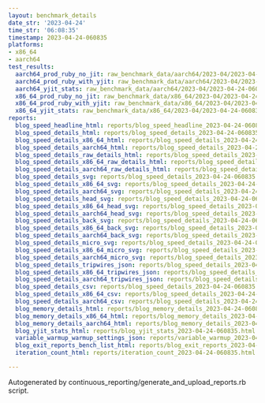 ```yaml
---
layout: benchmark_details
date_str: '2023-04-24'
time_str: '06:08:35'
timestamp: 2023-04-24-060835
platforms:
- x86_64
- aarch64
test_results:
  aarch64_prod_ruby_no_jit: raw_benchmark_data/aarch64/2023-04/2023-04-24-060835_basic_benchmark_aarch64_prod_ruby_no_jit.json
  aarch64_prod_ruby_with_yjit: raw_benchmark_data/aarch64/2023-04/2023-04-24-060835_basic_benchmark_aarch64_prod_ruby_with_yjit.json
  aarch64_yjit_stats: raw_benchmark_data/aarch64/2023-04/2023-04-24-060835_basic_benchmark_aarch64_yjit_stats.json
  x86_64_prod_ruby_no_jit: raw_benchmark_data/x86_64/2023-04/2023-04-24-060835_basic_benchmark_x86_64_prod_ruby_no_jit.json
  x86_64_prod_ruby_with_yjit: raw_benchmark_data/x86_64/2023-04/2023-04-24-060835_basic_benchmark_x86_64_prod_ruby_with_yjit.json
  x86_64_yjit_stats: raw_benchmark_data/x86_64/2023-04/2023-04-24-060835_basic_benchmark_x86_64_yjit_stats.json
reports:
  blog_speed_headline_html: reports/blog_speed_headline_2023-04-24-060835.html
  blog_speed_details_html: reports/blog_speed_details_2023-04-24-060835.html
  blog_speed_details_x86_64_html: reports/blog_speed_details_2023-04-24-060835.x86_64.html
  blog_speed_details_aarch64_html: reports/blog_speed_details_2023-04-24-060835.aarch64.html
  blog_speed_details_raw_details_html: reports/blog_speed_details_2023-04-24-060835.raw_details.html
  blog_speed_details_x86_64_raw_details_html: reports/blog_speed_details_2023-04-24-060835.x86_64.raw_details.html
  blog_speed_details_aarch64_raw_details_html: reports/blog_speed_details_2023-04-24-060835.aarch64.raw_details.html
  blog_speed_details_svg: reports/blog_speed_details_2023-04-24-060835.svg
  blog_speed_details_x86_64_svg: reports/blog_speed_details_2023-04-24-060835.x86_64.svg
  blog_speed_details_aarch64_svg: reports/blog_speed_details_2023-04-24-060835.aarch64.svg
  blog_speed_details_head_svg: reports/blog_speed_details_2023-04-24-060835.head.svg
  blog_speed_details_x86_64_head_svg: reports/blog_speed_details_2023-04-24-060835.x86_64.head.svg
  blog_speed_details_aarch64_head_svg: reports/blog_speed_details_2023-04-24-060835.aarch64.head.svg
  blog_speed_details_back_svg: reports/blog_speed_details_2023-04-24-060835.back.svg
  blog_speed_details_x86_64_back_svg: reports/blog_speed_details_2023-04-24-060835.x86_64.back.svg
  blog_speed_details_aarch64_back_svg: reports/blog_speed_details_2023-04-24-060835.aarch64.back.svg
  blog_speed_details_micro_svg: reports/blog_speed_details_2023-04-24-060835.micro.svg
  blog_speed_details_x86_64_micro_svg: reports/blog_speed_details_2023-04-24-060835.x86_64.micro.svg
  blog_speed_details_aarch64_micro_svg: reports/blog_speed_details_2023-04-24-060835.aarch64.micro.svg
  blog_speed_details_tripwires_json: reports/blog_speed_details_2023-04-24-060835.tripwires.json
  blog_speed_details_x86_64_tripwires_json: reports/blog_speed_details_2023-04-24-060835.x86_64.tripwires.json
  blog_speed_details_aarch64_tripwires_json: reports/blog_speed_details_2023-04-24-060835.aarch64.tripwires.json
  blog_speed_details_csv: reports/blog_speed_details_2023-04-24-060835.csv
  blog_speed_details_x86_64_csv: reports/blog_speed_details_2023-04-24-060835.x86_64.csv
  blog_speed_details_aarch64_csv: reports/blog_speed_details_2023-04-24-060835.aarch64.csv
  blog_memory_details_html: reports/blog_memory_details_2023-04-24-060835.html
  blog_memory_details_x86_64_html: reports/blog_memory_details_2023-04-24-060835.x86_64.html
  blog_memory_details_aarch64_html: reports/blog_memory_details_2023-04-24-060835.aarch64.html
  blog_yjit_stats_html: reports/blog_yjit_stats_2023-04-24-060835.html
  variable_warmup_warmup_settings_json: reports/variable_warmup_2023-04-24-060835.warmup_settings.json
  blog_exit_reports_bench_list_html: reports/blog_exit_reports_2023-04-24-060835.bench_list.html
  iteration_count_html: reports/iteration_count_2023-04-24-060835.html

---
```

Autogenerated by continuous_reporting/generate_and_upload_reports.rb script.
